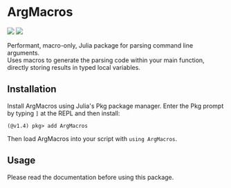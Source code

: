 # ArgMacros

[![](https://img.shields.io/badge/docs-stable-blue.svg)](https://zachmatson.github.io/ArgMacros.jl/stable)
[![](https://img.shields.io/badge/docs-dev-blue.svg)](https://zachmatson.github.io/ArgMacros.jl/dev)

Performant, macro-only, Julia package for parsing command line arguments.    
Uses macros to generate the parsing code within your main function, directly storing
results in typed local variables.

## Installation

Install ArgMacros using Julia's Pkg package manager. Enter the Pkg prompt
by typing `]` at the REPL and then install:

```julia-repl
(@v1.4) pkg> add ArgMacros
```

Then load ArgMacros into your script with `using ArgMacros`.

## Usage

Please read the documentation before using this package.

